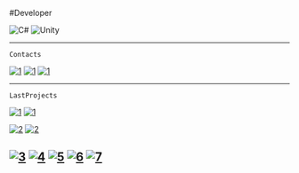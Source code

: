 #Developer


![C#](https://img.shields.io/badge/-cSharp-e81c51?style=for-the-badge&logo=c-sharp&logoColor=white)
![Unity](https://img.shields.io/badge/-unity-e70173?style=for-the-badge&logo=unity&logoColor=white)
 ___

```
Contacts
```
[![1](https://img.shields.io/badge/-Telegram-fb8f53?style=for-the-badge&logo=telegram&logoColor=white)](https://t.me/plastfw) 
[![1](https://img.shields.io/badge/-Gmail-fc8043?style=for-the-badge&logo=gmail&logoColor=white)](ibanaski24@gmail.com)
[![1](https://img.shields.io/badge/-Discord-b0032b?style=for-the-badge&logo=discord&logoColor=white)](IBANASKI#2117)

___
```
LastProjects
```
[![1](https://img.shields.io/badge/-1-fb8f53?style=for-the-badge&logo=git&logoColor=white)](https://github.com/Kelkhaun/Theif)
[![1](https://img.shields.io/badge/-GooglePlay-fb8f53?style=for-the-badge&logo=GooglePlay)](https://github.com/Kelkhaun/Theif)

[![2](https://img.shields.io/badge/-2-b0032b?style=for-the-badge&logo=git&logoColor=white)](https://github.com/Kelkhaun/Egypt-Builder)
[![2](https://img.shields.io/badge/-GooglePlay-b0032b?style=for-the-badge&logo=GooglePlay&logoColor=white)](https://play.google.com/store/apps/details?id=org.Agava.EgyptBuild)

[![3](https://img.shields.io/badge/-3-fc8043?style=for-the-badge&logo=git&logoColor=white)](https://github.com/Kelkhaun/Obstacle-Course)
[![4](https://img.shields.io/badge/-4-e81c51?style=for-the-badge&logo=git&logoColor=white)](https://github.com/plastfw/SmithyIdler)
[![5](https://img.shields.io/badge/-5-e70173?style=for-the-badge&logo=git&logoColor=white)](https://github.com/plastfw/Producer)
[![6](https://img.shields.io/badge/-6-f90059?style=for-the-badge&logo=git&logoColor=white)](https://github.com/plastfw/DogRunner)
[![7](https://img.shields.io/badge/-7-6b006f?style=for-the-badge&logo=git&logoColor=white)](https://github.com/plastfw/ThrowingKnives)
---
